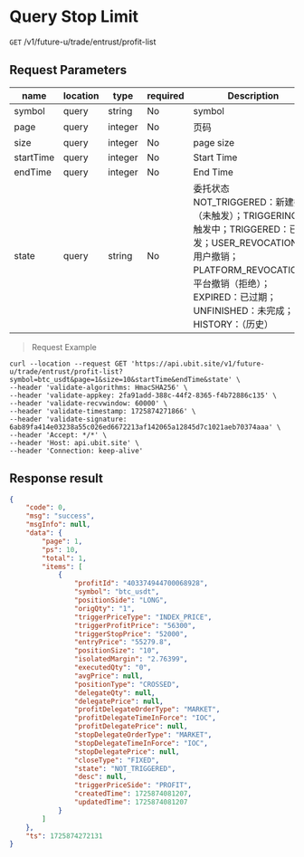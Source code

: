 # Query Stop Limit

`GET` /v1/future-u/trade/entrust/profit-list

## Request Parameters

| name        | location    | type      | required | Description                                                                                                                                                  |
|-----------|-------|---------|----|-----------------------------------------------------------------------------------------------------------------------------------------------------|
| symbol    | query | string  | No  | symbol                                                                                                                                                 |
| page      | query | integer | No  | 页码                                                                                                                                                  |
| size      | query | integer | No  | page size                                                                                                                                                 |
| startTime | query | integer | No  | Start Time                                                                                                                                                |
| endTime   | query | integer | No  | End Time                                                                                                                                                |
| state     | query | string  | No  | 委托状态 NOT_TRIGGERED：新建委托（未触发）；TRIGGERING：触发中；TRIGGERED：已触发；USER_REVOCATION：用户撤销；PLATFORM_REVOCATION：平台撤销（拒绝）；EXPIRED：已过期；UNFINISHED：未完成；HISTORY：（历史） |

> Request Example

```shell
curl --location --request GET 'https://api.ubit.site/v1/future-u/trade/entrust/profit-list?symbol=btc_usdt&page=1&size=10&startTime&endTime&state' \
--header 'validate-algorithms: HmacSHA256' \
--header 'validate-appkey: 2fa91add-388c-44f2-8365-f4b72886c135' \
--header 'validate-recvwindow: 60000' \
--header 'validate-timestamp: 1725874271866' \
--header 'validate-signature: 6ab89fa414e03238a55c026ed6672213af142065a12845d7c1021aeb70374aaa' \
--header 'Accept: */*' \
--header 'Host: api.ubit.site' \
--header 'Connection: keep-alive'
```

## Response result

```json
{
    "code": 0,
    "msg": "success",
    "msgInfo": null,
    "data": {
        "page": 1,
        "ps": 10,
        "total": 1,
        "items": [
            {
                "profitId": "403374944700068928",
                "symbol": "btc_usdt",
                "positionSide": "LONG",
                "origQty": "1",
                "triggerPriceType": "INDEX_PRICE",
                "triggerProfitPrice": "56300",
                "triggerStopPrice": "52000",
                "entryPrice": "55279.8",
                "positionSize": "10",
                "isolatedMargin": "2.76399",
                "executedQty": "0",
                "avgPrice": null,
                "positionType": "CROSSED",
                "delegateQty": null,
                "delegatePrice": null,
                "profitDelegateOrderType": "MARKET",
                "profitDelegateTimeInForce": "IOC",
                "profitDelegatePrice": null,
                "stopDelegateOrderType": "MARKET",
                "stopDelegateTimeInForce": "IOC",
                "stopDelegatePrice": null,
                "closeType": "FIXED",
                "state": "NOT_TRIGGERED",
                "desc": null,
                "triggerPriceSide": "PROFIT",
                "createdTime": 1725874081207,
                "updatedTime": 1725874081207
            }
        ]
    },
    "ts": 1725874272131
}
```

